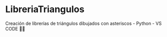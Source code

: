 # LibreriaTriangulos
Creación de librerías de triángulos dibujados con asteriscos - Python - VS CODE 🐍💙
